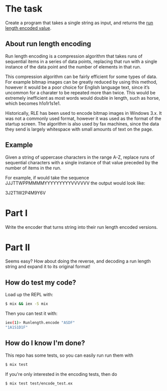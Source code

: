 The task
=======

Create a program that takes a single string as input, and returns the [run length encoded value](https://en.wikipedia.org/wiki/Run-length_encoding).

## About run length encoding

Run length encoding is a compression algorithm that takes runs of sequential items in a series of data points, replacing that run with a single instance of the data point and the number of elements in that run.

This compression algorithm can be fairly efficient for some types of data. For example bitmap images can be greatly reduced by using this method, however it would be a poor choice for English language text, since it’s uncommon for a charater to be repeated more than twice. This would be extremely inefficient as most words would double in length, such as horse, which becomes h1o1r1s1e1.

Historically, RLE has been used to encode bitmap images in Windows 3.x. It was not a commonly used format, however it was used as the format of the startup screen. The algorithm is also used by fax machines, since the data they send is largely whitespace with small amounts of text on the page.

## Example

Given a string of uppercase characters in the range A-Z, replace runs of sequential characters with a single instance of that value preceded by the number of items in the run.

For example, if would take the sequence JJJTTWPPMMMMYYYYYYYYYVVVVVV the output would look like:

3J2T1W2P4M9Y6V

# Part I

Write the encoder that turns string into their run length encoded versions.

# Part II

Seems easy? How about doing the reverse, and decoding a run length string and expand it to its original format!

## How do test my code?

Load up the REPL with:

```bash
$ mix && iex -S mix
```

Then you can test it with:

```bash
iex(1)> Runlength.encode "ASDF"
"1A1S1D1F"
```

## How do I know I'm done?

This repo has some tests, so you can easily run run them with

```bash
$ mix test
```

If you're only interested in the encoding tests, then do

```bash
$ mix test test/encode_test.ex

```
